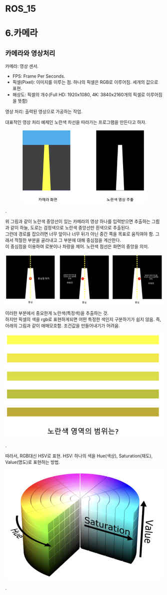 ROS_15
======

# 6.카메라
## 카메라와 영상처리

카메라: 영상 센서.
  - FPS: Frame Per Seconds. 
  - 픽셀(Pixel): 이미지를 이루는 점. 하나의 픽셀은 RGB로 이루어짐. 세개의 값으로 표현. 
  - 해상도: 픽셀의 개수(Full HD: 1920x1080, 4K: 3840x2160개의 픽셀로 이루어짐을 뜻함)
 
영상 처리: 출력된 영상으로 가공하는 작업.

대표적인 영상 처리 예제인 노란색 차선을 따라가는 프로그램을 만든다고 하자. 

<p align="center"><img src = "../images/ros_yellow.png" width = "400"  title = "ros_yellow"></p>. 

위 그림과 같이 노란색 중앙선이 있는 카메라의 영상 하나를 입력받으면 추출하는 그릠과 같이 하늘, 도로는 검정색으로 노란색 중앙선만 흰색으로 추출된다.   
그런데 경로를 잡으려면 너무 앞이나 너무 뒤가 아닌 중간 쪽을 목표로 움직여야 함. 그래서 적절한 부분을 골라내고 그 부분에 대해 중심점을 계산한다.   
이 중심점을 이용하여 로봇이나 차량을 제어. 노란색 점선은 화면의 중앙을 의미. 
<p align="center"><img src = "../images/yellow_line.png" width = "800"  title = "yellow_line"></p> 


이러한 부분에서 중요한게 노란색(특정색)을 추출하는 것.  
하지만 픽셀의 색을 rgb로 표현하게되면 어떤 특정한 색인지 구분하기가 쉽지 않음. 
즉, 아래의 그림과 같이 애매모호함. 조건값을 만들어내기가 어려움. 
<p align="center"><img src = "../images/yellow.png" width = "600"  title = "yellow"></p>.

따라서, RGB대신 HSV로 표현. 
HSV: 하나의 색을 Hue(색상), Saturation(채도), Value(명도)로 표현하는 방법.  
<p align="center"><img src = "../images/HSV.png" width = "600"  title = "HSV"></p>.
